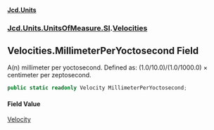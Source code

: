 #### [Jcd.Units](index.md 'index')
### [Jcd.Units.UnitsOfMeasure.SI](Jcd.Units.UnitsOfMeasure.SI.md 'Jcd.Units.UnitsOfMeasure.SI').[Velocities](Velocities.md 'Jcd.Units.UnitsOfMeasure.SI.Velocities')

## Velocities.MillimeterPerYoctosecond Field

A(n) millimeter per yoctosecond. Defined as: (1.0/10.0)/(1.0/1000.0) × centimeter per zeptosecond.

```csharp
public static readonly Velocity MillimeterPerYoctosecond;
```

#### Field Value
[Velocity](Velocity.md 'Jcd.Units.UnitTypes.Velocity')